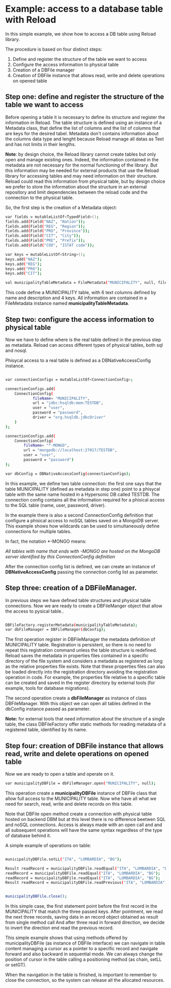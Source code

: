 # Example: access to a database table with Reload

In this simple example, we show how to access a DB table using Reload library.

The procedure is based on four distinct steps:

1. Define and register the structure of the table we want to access
2. Configure the access information to physical table 
3. Creation of a DBFile manager
4. Creation of DBFile instance that allows read, write and delete operations 
   on opened table   


## Step one: define and register the structure of the table we want to access

Before opening a table it is necessary to define its structure and register the information in Reload. The table structure
is defined using an instance of a Metadata class, that define the list of columns and the list of columns that are keys for the
desired tabel. Metadata don't contains information about the columns data type and lenght because
Reload manage all datas as Text and has not limits in their lengths.

**Note**: by design choice, the Reload library cannot create tables but only open and manage existing ones. Indeed, the information
contained in the metadata are not necessary for the normal functioning of the library. But this information may be needed for external products that
use the Reload library for accessing tables and may need information on their structure. Reload could read this information from
physical table, but by design choice we prefer to store the information about the structure in an external repository and limit dependencies
between the reload code and the connection to the physical table.

So, the first step is the creation of a Metadata object:

```sh
var fields = mutableListOf<TypedField>();
fields.add(Field("NAZ", "Nation"));
fields.add(Field("REG", "Region"));
fields.add(Field("PRO", "Province"));
fields.add(Field("CIT", "City"));
fields.add(Field("PRE", "Prefix"));
fields.add(Field("COD", "ISTAT code"));

var keys = mutableListOf<String>();
keys.add("NAZ");
keys.add("REG");
keys.add("PRO");
keys.add("CIT");

val municipalityTableMetadata = FileMetadata("MUNICIPALITY", null, fileds, keys)
```

This code define a MUNICIPALITY table, with 6 text columns defined by name and 
description and 4 keys. All information are contained in a FileMetadata instance
named **municipalityTableMetadata**.

## Step two: configure the access information to physical table

Now we have to define where is the real table defined in the previous step as metadata.
Reload can access different types of physical tables, both sql and nosql.

Phisycal access to a real table is defined as a DBNativeAccessConfig instance.

```sh

var connectionConfigs = mutableListOf<ConnectionConfig>;

connectionConfigs.add(
    ConnectionConfig(
            fileName= "MUNICIPALITY",
            url = "jdbc:hsqldb:mem:TESTDB",
            user = "user",
            password = "password",
            driver = "org.hsqldb.jdbcDriver"
    )
);

connectionConfigs.add(
    ConnectionConfig(
        fileName= "*-MONGO",
        url = "mongodb://localhost:27017/TESTDB",
        user = "user",
        password = "password")
);  

var dbConfig = DBNativeAccessConfig(connectionConfigs);
```
In this example, we define two table connection: the first one says that the table
MUNICIPALITY (defined as metadata in step one) point to a phisycal table with the
same name hosted in a Hypersonic DB called TESTDB. The connection config contains all 
the information required for a phisical access to the SQL table (name, user, password,
driver).

In the example there is also a second ConnectionConfig definition that configure a 
phisical access to noSQL tables saved on a MongoDB server. This example shows how 
wildcards can be used to simultaneously define connections for multiple tables.

In fact, the notation *-MONGO means:

_All tables with name that ends with -MONGO are hosted on the MongoDB server 
identified by this ConnectionConfig definition_

After the connection config list is defined, we can create an instance of 
**DBNativeAccessConfig** passing the connection config list as parameter.

## Step three: creation of a DBFileManager.

In previous steps we have defined table structures and physical table connections. Now
we are ready to create a DBFileManger object that allow the access to pysical table..

```sh

DBFileFactory.registerMetadata(municipalityTableMetadata);
var dbFileManager = DBFileManager(dbConfig);

```
The first operation register in DBFileManager the metadata definition of MUNICIPALITY
table. Registration is persistent, so there is no need to repeat this registration
command unless the table structure is redefined.
Reload saves the metadata in properties files contained in a specific directory of 
the file system and considers a metadata as registered as long as the relative properties 
file exists. 
Note that these properties files can also be loaded directly into the registration 
directory avoiding the registration operation in code. For example, the properties file
relative to a specific table can be created and saved in the register directory by external
tools (for example, tools for database migrations).

The second operation create a **dbFileManager** as instance of class DBFileManager. With this
object we can open all tables defined in the dbConfig instance passed as parameter.

**Note:** for external tools that need information about the structure of a single table, the class
DBFileFactory offer static methods for reading metadata of a registered table, identified by its name.


## Step four: creation of DBFile instance that allows read, write and delete operations on opened table   

Now we are ready to open a table and operate on it.

```sh
var municipalityDBFile = dbFileManager.open("MUNICIPALITY", null);
```

This operation create a **municipalityDBFile** instance of DBFile class that 
allow full access to the MUNICIPALITY table. Now whe have all what we need for search,
read, write and delete records on this table.

Note that DBFile open method create a connection with physical table hosted on backend 
DBM but at this level there is no difference beetwen SQL and noSQL connections. Access
is always made with an open call and and all subsequent operations will have the same 
syntax regardless of the type of database behind it. 

A simple example of operations on table:

```sh

municipalityDBFile.setLL("ITA", "LOMBARDIA", "BG");

Result readRecord = municipalityDBFile.readEqual("ITA", "LOMBARDIA", "BG");
readRecord = municipalityDBFile.readEqual("ITA", "LOMBARDIA", "BG");
readRecord = municipalityDBFile.readEqual("ITA", "LOMBARDIA", "BG");
Result readRecord = municipalityDBFile.readPrevious("ITA", "LOMBARDIA", "BG");


municipalityDBFile.close();

```

In this simple case, the first statement point before the first record in the MUNICIPALITY that match the
three passed keys. After pointment, we read the next three records, saving data in an record object obtained as result from single method call
And after three read in forward direction, we decide to invert the direction end read the previous record.

This simple example shows that using methods offered by municipalityDBFile (as instance of DBFile interface) we can navigate in table 
content managing a cursor as a pointer to a specific record and navigate forward and also backward in sequential mode. 
We can always change the position of cursor in the table calling a positioning method (as chain, setLL or setGT).

When the navigation in the table is finished, is important to remember to close the connection, so
the system can release all the allocated resources.
